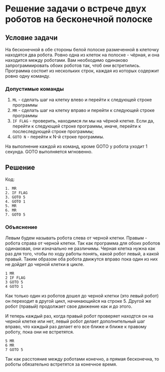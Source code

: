 # Решение задачи о встрече двух роботов на бесконечной полоске

## Условие задачи

На бесконечной в обе стороны белой полоске размеченной в клеточку находятся два робота. Ровно одна из клеток на полоске - чёрная, и она находится между роботами. Вам необходимо одинаково запрограммировать обоих роботов так, чтоб они встретились. Программа состоит из нескольких строк, каждая из которых содержит ровно одну команду.

### Допустимые команды

1. `ML` - сделать шаг на клетку влево и перейти к следующей строке программы
2. `MR` - сделать шаг на клетку вправо и перейти к следующей строке программы
3. `IF FLAG` - проверить, находимся ли мы на чёрной клетке. Если да, перейти к следующей строке программы, иначе, перейти к послеследующей строке программы;
4. `GOTO N` - перейти к N-й строке программы.

На выполнение каждой из команд, кроме GOTO у робота уходит 1 секунда. GOTO выполняется мгновенно.

## Решение

Код:

```
1. MR
2. IF FLAG
3. GOTO 5
4. GOTO 1
5. MR
6. MR
7. GOTO 5
```

### Объяснение

Левым будем называть робота слева от черной клетки. Правым - робота справа от черной клетки. Так как программа для обоих роботов одинаковая, они изначально не различимы. Черная клетка нужна как раз для того, чтобы по ходу работы понять, какой робот левый, а какой правый.
Таким образом оба робота движутся вправо пока один из них не дойдет до черной клетки в цикле.

```
1 MR
2 IF FLAG
3 GOTO 5
4 GOTO 1
```

Как только один из роботов дошел до черной клетки (это левый робот) он переходит в другой цикл, начинающийся на строке 5. Другой же робот (правый) продолжает свое движение как и до этого.

И теперь каждый раз, когда правый робот проверяет находтся он на черной клетке или нет, левый робот делает дополнительный шаг вправо, что каждый раз делает его все ближе и ближе к правому роботу, пока они не встретятся.

```
5 MR
6 MR
7 GOTO 5
```

Так как расстояние между роботами конечно, а прямая бесконечна, то роботы обязательно встретятся за конечное время.

